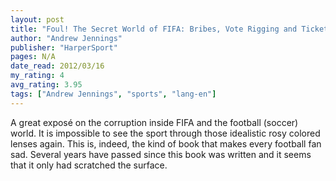 ```yaml
---
layout: post
title: "Foul! The Secret World of FIFA: Bribes, Vote Rigging and Ticket Scandals"
author: "Andrew Jennings"
publisher: "HarperSport"
pages: N/A
date_read: 2012/03/16
my_rating: 4
avg_rating: 3.95
tags: ["Andrew Jennings", "sports", "lang-en"]
---
```


A great exposé on the corruption inside FIFA and the football (soccer) world. It is impossible to see the sport through those idealistic rosy colored lenses again. This is, indeed, the kind of book that makes every football fan sad. Several years have passed since this book was written and it seems that it only had scratched the surface. 

